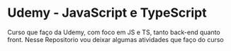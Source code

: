 # Udemy - JavaScript e TypeScript 
Curso que faço da Udemy, com foco em JS e TS, tanto back-end quanto front.
Nesse Repositorio vou deixar algumas atividades que faço do curso
